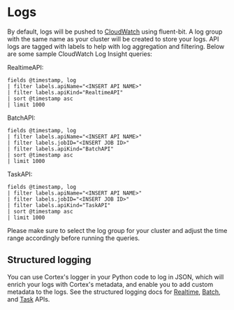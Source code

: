# Logs

By default, logs will be pushed to [CloudWatch](https://console.aws.amazon.com/cloudwatch/home) using fluent-bit. A log group with the same name as your cluster will be created to store your logs. API logs are tagged with labels to help with log aggregation and filtering. Below are some sample CloudWatch Log Insight queries:

RealtimeAPI:

```text
fields @timestamp, log
| filter labels.apiName="<INSERT API NAME>"
| filter labels.apiKind="RealtimeAPI"
| sort @timestamp asc
| limit 1000
```

BatchAPI:

```text
fields @timestamp, log
| filter labels.apiName="<INSERT API NAME>"
| filter labels.jobID="<INSERT JOB ID>"
| filter labels.apiKind="BatchAPI"
| sort @timestamp asc
| limit 1000
```

TaskAPI:

```text
fields @timestamp, log
| filter labels.apiName="<INSERT API NAME>"
| filter labels.jobID="<INSERT JOB ID>"
| filter labels.apiKind="TaskAPI"
| sort @timestamp asc
| limit 1000
```

Please make sure to select the log group for your cluster and adjust the time range accordingly before running the queries.

## Structured logging

You can use Cortex's logger in your Python code to log in JSON, which will enrich your logs with Cortex's metadata, and enable you to add custom metadata to the logs. See the structured logging docs for [Realtime](../../workloads/realtime/predictors.md#structured-logging), [Batch](../../workloads/batch/predictors.md#structured-logging), and [Task](../../workloads/task/definitions.md#structured-logging) APIs.
